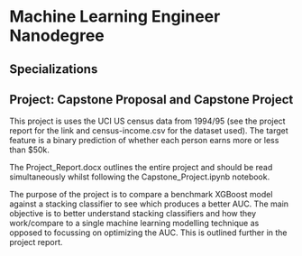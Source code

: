 # Machine Learning Engineer Nanodegree
## Specializations
## Project: Capstone Proposal and Capstone Project



This project is uses the UCI US census data from 1994/95 (see the project report for the link and census-income.csv for the dataset used). The target feature is a binary prediction of whether each person earns more or less than $50k.

The Project_Report.docx outlines the entire project and should be read simultaneously whilst following the Capstone_Project.ipynb notebook.

The purpose of the project is to compare a benchmark XGBoost model against a stacking classifier to see which produces a better AUC. The main objective is to better understand stacking classifiers and how they work/compare to a single machine learning modelling technique as opposed to focussing on optimizing the AUC. This is outlined further in the project report.
